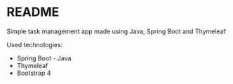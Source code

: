 # README #

Simple task management app made using Java, Spring Boot and Thymeleaf

Used technologies:
 - Spring Boot - Java
 - Thymeleaf
 - Bootstrap 4

